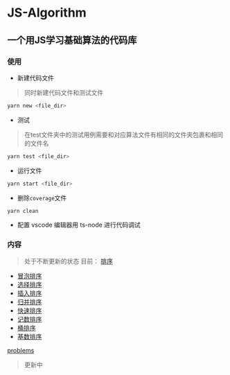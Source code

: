 # JS-Algorithm
## 一个用JS学习基础算法的代码库
### 使用
- 新建代码文件
> 同时新建代码文件和测试文件
```bash
yarn new <file_dir>
```
- 测试
>在test文件夹中的测试用例需要和对应算法文件有相同的文件夹包裹和相同的文件名
```bash
yarn test <file_dir>
```
- 运行文件
```bash
yarn start <file_dir>
```
- 删除`coverage`文件
```bash
yarn clean
```
- 配置 vscode 编辑器用 ts-node 进行代码调试


### 内容
> 处于不断更新的状态
目前：
[排序](sort/readme.md)
  - [冒泡排序](sort/bubbleSort.ts)
  - [选择排序](sort/selectionSort.ts)
  - [插入排序](sort/insertionSort.ts)
  - [归并排序](sort/mergeSort.ts)
  - [快速排序](sort/quickSort.ts)
  - [记数排序](sort/countingSort.ts)
  - [桶排序](sort/bucketSort.ts)
  - [基数排序](sort/radixSort.ts)

[problems](problems/readme.md)
> 更新中